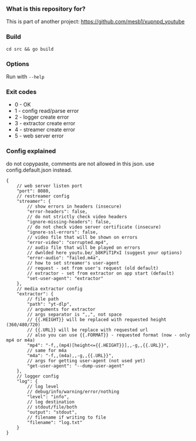 ### What is this repository for? ###

This is part of another project: https://github.com/mesb1/xupnpd_youtube

### Build ###

`cd src && go build`

### Options ###

Run with `--help`

### Exit codes ###

  - 0 - OK
  - 1 - config read/parse error
  - 2 - logger create error
  - 3 - extractor create error
  - 4 - streamer create error
  - 5 - web server error

### Config explained ###
do not copypaste, comments are not allowed in this json.
use config.default.json instead.

```jsonc
{
    // web server listen port
    "port": 8080,
    // restreamer config
    "streamer": {
        // show errors in headers (insecure)
        "error-headers": false,
        // do not strictly check video headers
        "ignore-missing-headers": false,
        // do not check video server certificate (insecure)
        "ignore-ssl-errors": false,
        // video file that will be shown on errors
        "error-video": "corrupted.mp4",
        // audio file that will be played on errors
        // dwnlded here youtu.be/_b8KPiT1PxI (suggest your options)
        "error-audio": "failed.m4a",
        // how to set streamer's user-agent
        // request - set from user's request (old default)
        // extractor - set from extractor on app start (default)
        "set-user-agent": "extractor"
    },
    // media extractor config
    "extractor": {
        // file path
        "path": "yt-dlp",
        // arguments for extractor
        // args separator is ",,", not space
        // {{.HEIGHT}} will be replaced with requested height (360/480/720)
        // {{.URL}} will be replace with requested url
        // also you can use {{.FORMAT}} - requested format (now - only mp4 or m4a)
        "mp4": "-f,,(mp4)[height<={{.HEIGHT}}],,-g,,{{.URL}}",
        // same for m4a
        "m4a": "-f,,(m4a),,-g,,{{.URL}}",
        // args for getting user-agent (not used yet)
        "get-user-agent": "--dump-user-agent"
    },
    // logger config
    "log": {
        // log level
        // debug/info/warning/error/nothing
        "level": "info",
        // log destination
        // stdout/file/both
        "output": "stdout",
        // filename if writing to file
        "filename": "log.txt"
    }
}
